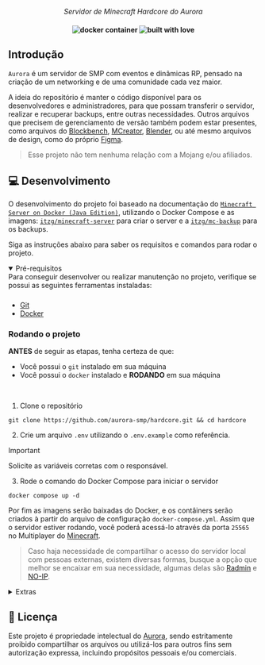 <p align="center">
  <i align="center">Servidor de Minecraft Hardcore do Aurora</i>
</p>

<h4 align="center">
  <img src="https://forthebadge.com/images/badges/docker-container.svg" alt="docker container"/>
  <img src="https://forthebadge.com/images/badges/built-with-love.svg" alt="built with love"/>
</h4>

## Introdução

`Aurora` é um servidor de SMP com eventos e dinâmicas RP, pensado na criação de um networking e de uma comunidade cada vez maior.

A ideia do repositório é manter o código disponível para os desenvolvedores e administradores, para que possam transferir o servidor, realizar e recuperar backups, entre outras necessidades. Outros arquivos que precisem de gerenciamento de versão também podem estar presentes, como arquivos do [Blockbench](https://www.blockbench.net/), [MCreator](https://mcreator.net/), [Blender](https://www.blender.org/), ou até mesmo arquivos de design, como do próprio [Figma](https://www.figma.com/).
> Esse projeto não tem nenhuma relação com a Mojang e/ou afiliados.

## 💻 Desenvolvimento

O desenvolvimento do projeto foi baseado na documentação do [`Minecraft Server on Docker (Java Edition)`](https://docker-minecraft-server.readthedocs.io/en/latest/), utilizando o Docker Compose e as imagens: [`itzg/minecraft-server`](https://hub.docker.com/r/itzg/minecraft-server) para criar o server e a [`itzg/mc-backup`](https://hub.docker.com/r/itzg/mc-backup) para os backups.

Siga as instruções abaixo para saber os requisitos e comandos para rodar o projeto.

<details open>
<summary>
Pré-requisitos
</summary>
Para conseguir desenvolver ou realizar manutenção no projeto, verifique se possui as seguintes ferramentas instaladas:

###

- [Git](https://git-scm.com/)
- [Docker](https://www.docker.com/)
</details>

### Rodando o projeto

**ANTES** de seguir as etapas, tenha certeza de que:
- Você possui o `git` instalado em sua máquina
- Você possui o `docker` instalado e **RODANDO** em sua máquina

<br>

1. Clone o repositório
```shell
git clone https://github.com/aurora-smp/hardcore.git && cd hardcore
```

2. Crie um arquivo `.env` utilizando o `.env.example` como referência.

> [!IMPORTANT]
> Solicite as variáveis corretas com o responsável.

3. Rode o comando do Docker Compose para iniciar o servidor
```shell
docker compose up -d
```

Por fim as imagens serão baixadas do Docker, e os contâiners serão criados à partir do arquivo de configuração `docker-compose.yml`. Assim que o servidor estiver rodando, você poderá acessá-lo através da porta `25565` no Multiplayer do [Minecraft](https://www.minecraft.net/pt-br).
> Caso haja necessidade de compartilhar o acesso do servidor local com pessoas externas, existem diversas formas, busque a opção que melhor se encaixar em sua necessidade, algumas delas são [Radmin](https://www.radmin-vpn.com/) e [NO-IP](https://www.noip.com/pt-BR).

<details>
<summary>
Extras
</summary> <br />

- Comandos Minecraft <br>
Para rodar um comando do próprio [Minecraft](https://www.minecraft.net/pt-br) como administrador, execute
```shell
docker exec server rcon-cli <COMANDO> # Para executar um único comando

docker exec -i server rcon-cli # Para abrir o terminal interativo e executar vários comandos
```
> Você pode consultar uma lista de comandos em [Minecraft Wiki - Fandom](https://minecraft.fandom.com/pt/wiki/Comandos).

- Backups <br>
O servidor está configurado para realizar backups à cada 5m, utilizando a imagem [`itgz/mc-backup`](https://hub.docker.com/r/itzg/mc-backup), no entanto, você pode mudar essas configurações no arquivo `.env` seguindo a documentação em [itzg/docker-mc-backup](https://github.com/itzg/docker-mc-backup). <br><br>
Ou você pode também executar um comando para realizar o backup manualmente, utilizando
```shell
docker-compose exec backups backup now
```
</details>

## 📜 Licença
Este projeto é propriedade intelectual do [Aurora](https://github.com/aurora-smp), sendo estritamente proibido compartilhar os arquivos ou utilizá-los para outros fins sem autorização expressa, incluindo propósitos pessoais e/ou comerciais.
